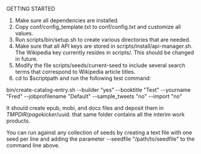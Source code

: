 GETTING STARTED

1.  Make sure all dependencies are installed.
2.  Copy conf/config_template.txt to conf/config.txt and customize all values.
3. Run scripts/bin/setup.sh to create various directories that are needed.
4. Make sure that all API keys are stored in scripts/install/api-manager.sh. The Wikipedia key currently resides in scripts/. This should be changed in future.
5.  Modify the file scripts/seeds/current-seed to include several search terms that correspond to Wikipedia article titles.
6.  cd to $scriptpath and run the following test command:

 bin/create-catalog-entry.sh --builder "yes" --booktitle "Test" --yourname "Fred" --jobprofilename "Default" --sample_tweets "no" --import "no"  

It should create epub, mobi, and docx files and deposit them in $TMPDIR/pagekicker/$uuid.  that same folder contains all the interim work products.

You can run against any collection of seeds by creating a text file with one seed per line and adding the parameter --seedfile "/path/to/seedfile" to the command line above.
